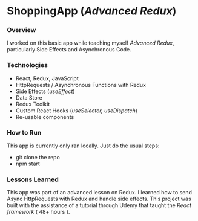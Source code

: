 # ShoppingApp (_Advanced Redux_)

### Overview
I worked on this basic app while teaching myself _Advanced Redux_, particularly Side Effects and Asynchronous Code.

### Technologies
* React, Redux, JavaScript
* HttpRequests / Asynchronous Functions with Redux
* Side Effects (_useEffect_)
* Data Store
* Redux Toolkit
* Custom React Hooks (_useSelector, useDispatch_)
* Re-usable components

### How to Run
This app is currently only ran locally. Just do the usual steps:
* git clone the repo
* npm start 

### Lessons Learned
This app was part of an advanced lesson on Redux. I learned how to send Async HttpRequests with Redux and handle side effects. This project was built with the assistance of a tutorial through Udemy that taught the _React framework_ ( 48+ hours ).
